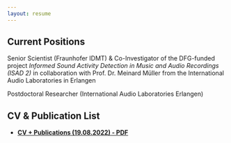 ```yaml
---
layout: resume
---
```

## Current Positions

Senior Scientist (Fraunhofer IDMT) & Co-Investigator of the DFG-funded project *Informed Sound Activity Detection in Music and Audio Recordings (ISAD 2)* in collaboration with Prof. Dr. Meinard Müller from the International Audio Laboratories in Erlangen

Postdoctoral Researcher (International Audio Laboratories Erlangen)

## CV & Publication List

* [**CV + Publications (19.08.2022) - PDF**](cv_jakob_abesser_220819.pdf)

<!-- ### Footer

Last updated: Aug 2022 -->


